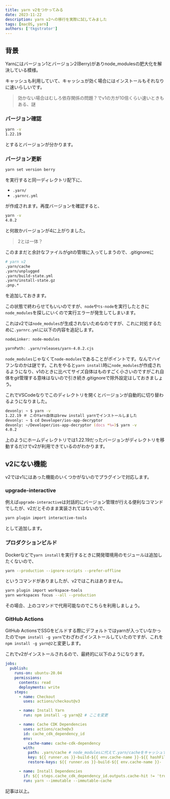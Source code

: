 ```yaml
---
title: yarn v2をつかってみる
date: 2023-11-22
description: yarn v2への移行を実際に試してみました
tags: [macOS, yarn]
authors: ['tkgstrator']
---
```


## 背景

Yarnにはバージョン1とバージョン2(Berry)がありnode_modulesの肥大化を解決している模様。

キャッシュも利用していて、キャッシュが効く場合にはインストールもそれなりに速いらしいです。

> 効かない場合はむしろ依存関係の問題？でv1の方が10倍くらい速いときもある、謎

### バージョン確認

```zsh
yarn -v
1.22.19
```

とするとバージョンが分かります。

### バージョン更新

```zsh
yarn set version berry
```

を実行すると同一ディレクトリ配下に、

- `.yarn/`
- `.yarnrc.yml`

が作成されます。再度バージョンを確認すると、

```zsh
yarn -v
4.0.2
```

と何故かバージョンが4に上がりました。

> 2とは一体？

このままだと余計なファイルがgitの管理に入ってしまうので、.gitignoreに

```zsh
# yarn v2
.yarn/cache
.yarn/unplugged
.yarn/build-state.yml
.yarn/install-state.gz
.pnp.*
```

を追加しておきます。

この状態で終わらせてもいいのですが、`node`や`ts-node`を実行したときに`node_modules`を探しにいくので実行エラーが発生してしまいます。

これはv2では`node_modules`が生成されないためなのですが、これに対処するために`.yarnrc.yml`に以下の内容を追記します。

```zsh
nodeLinker: node-modules

yarnPath: .yarn/releases/yarn-4.0.2.cjs
```

`node_modules`じゃなくて`node-modules`であることがポイントです。なんでハイフンなのかは謎です。これをやると`yarn install`時に`node_modules`が作成されるようになり、v1のときに比べてサイズ自体はものすごく小さいのですがこれ自体をgit管理する意味はないので引き続き.gitignoreで除外設定はしておきましょう。

これでVSCodeなりでこのディレクトリを開くとバージョンが自動的に切り替わるようになりました。

```zsh
devonly: ~ $ yarn -v
1.22.19 ＃ このYarn自体はbrew install yarnでインストールしました
devonly: ~ $ cd Developer/ios-app-decryptor
devonly: ~/Developer/ios-app-decryptor (docs *%=)$ yarn -v
4.0.2
```

上のようにホームディレクトリでは1.22.19だったバージョンがディレクトリを移動するだけでv2が利用できているのがわかります。

## v2にない機能

v2ではv1にはあった機能のいくつかがないのでプラグインで対応します。

### upgrade-interactive

例えば`upgrade-interactive`は対話的にバージョン管理が行える便利なコマンドでしたが、v2だとそのまま実装されてはないので、

```zsh
yarn plugin import interactive-tools
```

として追加します。

### プロダクションビルド

Dockerなどで`yarn install`を実行するときに開発環境用のモジュールは追加したくないので、

```zsh
yarn --production --ignore-scripts --prefer-offline
```

というコマンドがありましたが、v2ではこれはありません。

```zsh
yarn plugin import workspace-tools
yarn workspaces focus --all --production
```

その場合、上のコマンドで代用可能なのでこちらを利用しましょう。

### GitHub Actions

GitHub ActionsでSSGをビルドする際にデフォルトではyarnが入っていなかったので`npm install -g yarn`でわざわざインストールしていたのですが、これを`npm install -g yarn@2`と変更します。

これでv2がインストールされるので、最終的に以下のようになります。

```yaml
jobs:
  publish:
    runs-on: ubuntu-20.04
    permissions:
      contents: read
      deployments: write
    steps:
      - name: Checkout
        uses: actions/checkout@v3

      - name: Install Yarn
        run: npm install -g yarn@2 # ここを変更

      - name: Cache CDK Dependencies
        uses: actions/cache@v3
        id: cache_cdk_dependency_id
        env:
          cache-name: cache-cdk-dependency
        with:
          path: .yarn/cache # node_modulesに代えて.yarn/cacheをキャッシュする
          key: ${{ runner.os }}-build-${{ env.cache-name }}-${{ hashFiles('yarn.lock') }}
          restore-keys: ${{ runner.os }}-build-${{ env.cache-name }}-

      - name: Install Dependencies
        if: ${{ steps.cache_cdk_dependency_id.outputs.cache-hit != 'true' }}
        run: yarn --immutable --immutable-cache
```

記事は以上。
